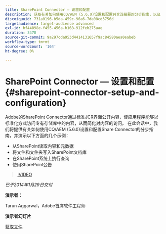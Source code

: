 ```yaml
---
title: SharePoint Connector — 设置和配置
description: 获取有关如何使用CQ/AEM (5.6.0)设置和配置共享连接器的分步指南，以及几个示例的演示。 Adobe的SharePoint Connector通过标准JCR界面公开内容，使应用程序能够以标准化方式访问专有存储库中的内容，从而简化对内容的访问。
discoiquuid: 731a0196-b5da-459c-96a6-7da08cd3756d
targetaudience: target-audience advanced
exl-id: bf44898e-f455-456a-b168-912feb275aae
duration: 3478
source-git-commit: 9a297cda953d4414131657f9ac84580aea0eabeb
workflow-type: tm+mt
source-wordcount: '164'
ht-degree: 0%

---
```


# SharePoint Connector — 设置和配置{#sharepoint-connector-setup-and-configuration}

Adobe的SharePoint Connector通过标准JCR界面公开内容，使应用程序能够以标准化方式访问专有存储库中的内容，从而简化对内容的访问。 在此会话中，我们将提供有关如何使用CQ/AEM (5.6.0)设置和配置Share Connector的分步指南，并演示以下方面的几个示例：

* 从SharePoint读取内容和元数据
* 将文件和文件夹写入SharePoint文档库
* 在SharePoint系统上执行查询
* 使用SharePoint公告

>[!VIDEO](https://video.tv.adobe.com/v/19525/?quality=9)

*已于2014年1月29日交付*

**演示者：**

Tarun Aggarwal，Adobe首席软件工程师

**演示者幻灯片**

[获取文件](assets/cq-gems-sharepoint-connector.pdf)
<!--
[Get back to the Overview](https://helpx.adobe.com/cn/experience-manager/kt/eseminars/gems/aem-index.html)
-->

